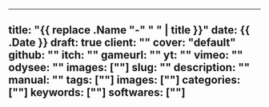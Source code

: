 
---
title: "{{ replace .Name "-" " " | title }}"
date: {{ .Date }}
draft: true
client: ""
cover: "default"
github: ""
itch: ""
gameurl: ""
yt: ""
vimeo: ""
odysee: ""
images: [""]
slug: ""
description: ""
manual: ""
tags: [""]
images: [""]
categories: [""]
keywords: [""]
softwares: [""]
---

